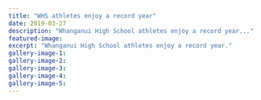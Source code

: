 ```yaml
---
title: "WHS athletes enjoy a record year"
date: 2019-03-27
description: "Whanganui High School athletes enjoy a record year..."
featured-image: 
excerpt: "Whanganui High School athletes enjoy a record year."
gallery-image-1: 
gallery-image-2: 
gallery-image-3: 
gallery-image-4: 
gallery-image-5: 
---
```


